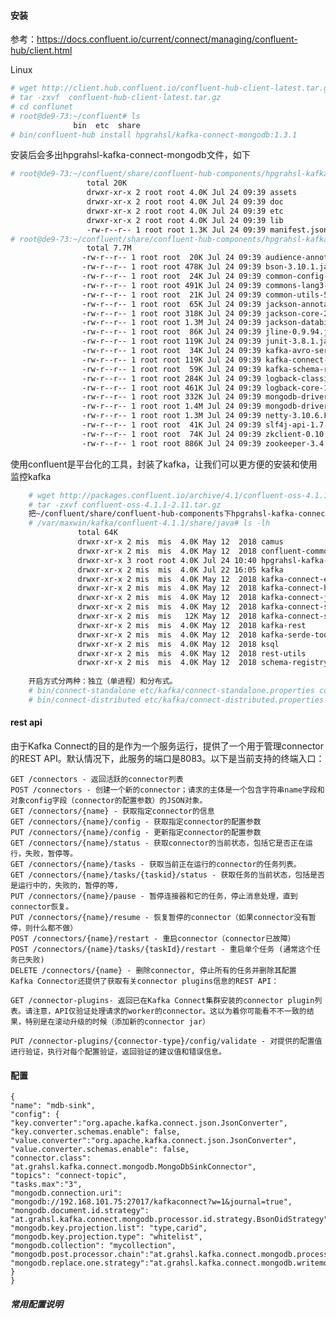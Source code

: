 #### 安装
参考：https://docs.confluent.io/current/connect/managing/confluent-hub/client.html </br>
    
Linux 
```bash
# wget http://client.hub.confluent.io/confluent-hub-client-latest.tar.gz
# tar -zxvf  confluent-hub-client-latest.tar.gz
# cd conflunet
# root@de9-73:~/confluent# ls
              bin  etc  share
# bin/confluent-hub install hpgrahsl/kafka-connect-mongodb:1.3.1
```
安装后会多出hpgrahsl-kafka-connect-mongodb文件，如下
```bash
# root@de9-73:~/confluent/share/confluent-hub-components/hpgrahsl-kafka-connect-mongodb# ls -lh
                 total 20K
                 drwxr-xr-x 2 root root 4.0K Jul 24 09:39 assets
                 drwxr-xr-x 2 root root 4.0K Jul 24 09:39 doc
                 drwxr-xr-x 2 root root 4.0K Jul 24 09:39 etc
                 drwxr-xr-x 2 root root 4.0K Jul 24 09:39 lib
                 -rw-r--r-- 1 root root 1.3K Jul 24 09:39 manifest.json
# root@de9-73:~/confluent/share/confluent-hub-components/hpgrahsl-kafka-connect-mongodb# ls lib/ -lh
                 total 7.7M
                -rw-r--r-- 1 root root  20K Jul 24 09:39 audience-annotations-0.5.0.jar
                -rw-r--r-- 1 root root 478K Jul 24 09:39 bson-3.10.1.jar
                -rw-r--r-- 1 root root  24K Jul 24 09:39 common-config-5.2.0.jar
                -rw-r--r-- 1 root root 491K Jul 24 09:39 commons-lang3-3.8.1.jar
                -rw-r--r-- 1 root root  21K Jul 24 09:39 common-utils-5.2.0.jar
                -rw-r--r-- 1 root root  65K Jul 24 09:39 jackson-annotations-2.9.0.jar
                -rw-r--r-- 1 root root 318K Jul 24 09:39 jackson-core-2.9.8.jar
                -rw-r--r-- 1 root root 1.3M Jul 24 09:39 jackson-databind-2.9.8.jar
                -rw-r--r-- 1 root root  86K Jul 24 09:39 jline-0.9.94.jar
                -rw-r--r-- 1 root root 119K Jul 24 09:39 junit-3.8.1.jar
                -rw-r--r-- 1 root root  34K Jul 24 09:39 kafka-avro-serializer-5.2.0.jar
                -rw-r--r-- 1 root root 119K Jul 24 09:39 kafka-connect-mongodb-1.3.1.jar
                -rw-r--r-- 1 root root  59K Jul 24 09:39 kafka-schema-registry-client-5.2.0.jar
                -rw-r--r-- 1 root root 284K Jul 24 09:39 logback-classic-1.2.3.jar
                -rw-r--r-- 1 root root 461K Jul 24 09:39 logback-core-1.2.3.jar
                -rw-r--r-- 1 root root 332K Jul 24 09:39 mongodb-driver-3.10.1.jar
                -rw-r--r-- 1 root root 1.4M Jul 24 09:39 mongodb-driver-core-3.10.1.jar
                -rw-r--r-- 1 root root 1.3M Jul 24 09:39 netty-3.10.6.Final.jar
                -rw-r--r-- 1 root root  41K Jul 24 09:39 slf4j-api-1.7.25.jar
                -rw-r--r-- 1 root root  74K Jul 24 09:39 zkclient-0.10.jar
                -rw-r--r-- 1 root root 886K Jul 24 09:39 zookeeper-3.4.13.jar
```
    
使用confluent是平台化的工具，封装了kafka，让我们可以更方便的安装和使用监控kafka
```bash
    # wget http://packages.confluent.io/archive/4.1/confluent-oss-4.1.1-2.11.tar.gz
    # tar -zxvf confluent-oss-4.1.1-2.11.tar.gz
    把~/confluent/share/confluent-hub-components下hpgrahsl-kafka-connect-mongodb文件copy到confluent-4.1.1/share/java下
    # /var/maxwin/kafka/confluent-4.1.1/share/java# ls -lh
               total 64K
               drwxr-xr-x 2 mis  mis  4.0K May 12  2018 camus
               drwxr-xr-x 2 mis  mis  4.0K May 12  2018 confluent-common
               drwxr-xr-x 3 root root 4.0K Jul 24 10:40 hpgrahsl-kafka-connect-mongodb
               drwxr-xr-x 2 mis  mis  4.0K Jul 22 16:05 kafka
               drwxr-xr-x 2 mis  mis  4.0K May 12  2018 kafka-connect-elasticsearch
               drwxr-xr-x 2 mis  mis  4.0K May 12  2018 kafka-connect-hdfs
               drwxr-xr-x 2 mis  mis  4.0K May 12  2018 kafka-connect-jdbc
               drwxr-xr-x 2 mis  mis  4.0K May 12  2018 kafka-connect-s3
               drwxr-xr-x 2 mis  mis   12K May 12  2018 kafka-connect-storage-common
               drwxr-xr-x 2 mis  mis  4.0K May 12  2018 kafka-rest
               drwxr-xr-x 2 mis  mis  4.0K May 12  2018 kafka-serde-tools
               drwxr-xr-x 2 mis  mis  4.0K May 12  2018 ksql
               drwxr-xr-x 2 mis  mis  4.0K May 12  2018 rest-utils
               drwxr-xr-x 2 mis  mis  4.0K May 12  2018 schema-registry
    
    开启方式分两种：独立（单进程）和分布式。
    # bin/connect-standalone etc/kafka/connect-standalone.properties config/kafka-connect-mongodb/Mongosinkconnector.properties
    # bin/connect-distributed etc/kafka/connect-distributed.properties
````

#### rest api 
由于Kafka Connect的目的是作为一个服务运行，提供了一个用于管理connector的REST API。默认情况下，此服务的端口是8083。以下是当前支持的终端入口：

    GET /connectors - 返回活跃的connector列表
    POST /connectors - 创建一个新的connector；请求的主体是一个包含字符串name字段和对象config字段（connector的配置参数）的JSON对象。
    GET /connectors/{name} - 获取指定connector的信息
    GET /connectors/{name}/config - 获取指定connector的配置参数
    PUT /connectors/{name}/config - 更新指定connector的配置参数
    GET /connectors/{name}/status - 获取connector的当前状态，包括它是否正在运行，失败，暂停等。
    GET /connectors/{name}/tasks - 获取当前正在运行的connector的任务列表。
    GET /connectors/{name}/tasks/{taskid}/status - 获取任务的当前状态，包括是否是运行中的，失败的，暂停的等，
    PUT /connectors/{name}/pause - 暂停连接器和它的任务，停止消息处理，直到connector恢复。
    PUT /connectors/{name}/resume - 恢复暂停的connector（如果connector没有暂停，则什么都不做）
    POST /connectors/{name}/restart - 重启connector（connector已故障）
    POST /connectors/{name}/tasks/{taskId}/restart - 重启单个任务 (通常这个任务已失败)
    DELETE /connectors/{name} - 删除connector, 停止所有的任务并删除其配置
    Kafka Connector还提供了获取有关connector plugins信息的REST API：

    GET /connector-plugins- 返回已在Kafka Connect集群安装的connector plugin列表。请注意，API仅验证处理请求的worker的connector。这以为着你可能看不不一致的结果，特别是在滚动升级的时候（添加新的connector jar）

    PUT /connector-plugins/{connector-type}/config/validate - 对提供的配置值进行验证，执行对每个配置验证，返回验证的建议值和错误信息。

#### 配置
    {
    "name": "mdb-sink",
    "config": {
    "key.converter":"org.apache.kafka.connect.json.JsonConverter",
    "key.converter.schemas.enable": false,
    "value.converter":"org.apache.kafka.connect.json.JsonConverter",
    "value.converter.schemas.enable": false,
    "connector.class": "at.grahsl.kafka.connect.mongodb.MongoDbSinkConnector",
    "topics": "connect-topic",
    "tasks.max":"3",
    "mongodb.connection.uri": "mongodb://192.168.101.75:27017/kafkaconnect?w=1&journal=true",
    "mongodb.document.id.strategy": "at.grahsl.kafka.connect.mongodb.processor.id.strategy.BsonOidStrategy",
    "mongodb.key.projection.list": "type,carid",
    "mongodb.key.projection.type": "whitelist",
    "mongodb.collection": "mycollection",
    "mongodb.post.processor.chain":"at.grahsl.kafka.connect.mongodb.processor.DocumentIdAdder",
    "mongodb.replace.one.strategy":"at.grahsl.kafka.connect.mongodb.writemodel.filter.strategy.ReplaceOneBusinessKeyFilterStrategy" }
    }
    
##### 常用配置说明

